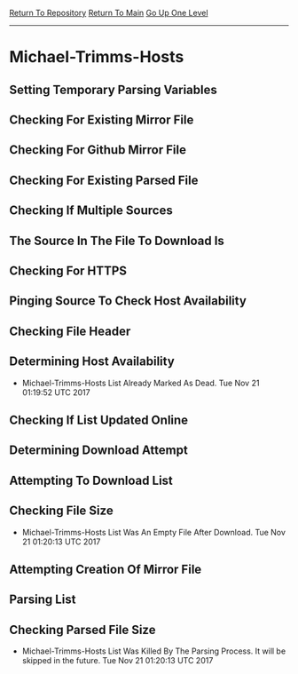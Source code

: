 [Return To Repository](https://github.com/deathbybandaid/piholeparser/)
[Return To Main](https://github.com/deathbybandaid/piholeparser/blob/master/RecentRunLogs/Mainlog.md)
[Go Up One Level](https://github.com/deathbybandaid/piholeparser/blob/master/RecentRunLogs/TopLevelScripts/30-Processing-Blacklists.md)
____________________________________
# Michael-Trimms-Hosts
## Setting Temporary Parsing Variables
## Checking For Existing Mirror File
## Checking For Github Mirror File
## Checking For Existing Parsed File
## Checking If Multiple Sources
## The Source In The File To Download Is
## Checking For HTTPS
## Pinging Source To Check Host Availability
## Checking File Header
## Determining Host Availability
* Michael-Trimms-Hosts List Already Marked As Dead. Tue Nov 21 01:19:52 UTC 2017
## Checking If List Updated Online
## Determining Download Attempt
## Attempting To Download List
## Checking File Size
* Michael-Trimms-Hosts List Was An Empty File After Download. Tue Nov 21 01:20:13 UTC 2017
## Attempting Creation Of Mirror File
## Parsing List
## Checking Parsed File Size
* Michael-Trimms-Hosts List Was Killed By The Parsing Process. It will be skipped in the future. Tue Nov 21 01:20:13 UTC 2017
